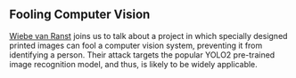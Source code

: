 ## Fooling Computer Vision

[Wiebe van Ranst](https://twitter.com/wiebevr) joins us to talk about a project in which specially designed printed images can fool a computer vision system, preventing it from identifying a person.  Their attack targets the popular YOLO2 pre-trained image recognition model, and thus, is likely to be widely applicable.
